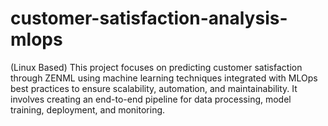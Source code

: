 # customer-satisfaction-analysis-mlops
(Linux Based) This project focuses on predicting customer satisfaction through ZENML using machine learning techniques integrated with MLOps best practices to ensure scalability, automation, and maintainability. It involves creating an end-to-end pipeline for data processing, model training, deployment, and monitoring.
